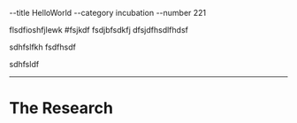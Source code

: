 --title HelloWorld
--category incubation
--number 221


flsdfioshfjlewk #fsjkdf 
fsdjbfsdkfj 
dfsjdfhsdlfhdsf 

sdhfslfkh 
fsdfhsdf

sdhfsldf

-----
# The Research

